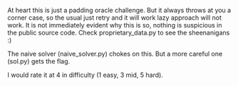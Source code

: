 At heart this is just a padding oracle challenge. But it always throws at you a corner case, so the 
usual just retry and it will work lazy approach will not work. It is not immediately evident why this 
is so, nothing is suspicious in the public source code. Check proprietary_data.py to see the 
sheenanigans :)

The naive solver (naive_solver.py) chokes on this. But a more careful one (sol.py) 
gets the flag.

I would rate it at 4 in difficulty   (1 easy, 3 mid, 5 hard).



